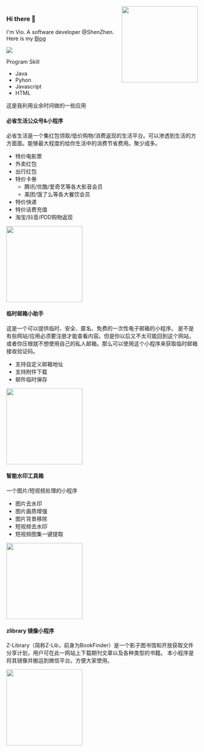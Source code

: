 <img align='right' src='https://octodex.github.com/images/daftpunktocat-guy.gif' width='200'>

### Hi there 👋

I'm Vio. A software developer @ShenZhen. Here is my [Blog](https://blog.vioao.site/)


![](https://visitor-badge.glitch.me/badge?page_id=github.com/vioao)



Program Skill
- Java
- Pyhon
- Javascript
- HTML


这是我利用业余时间做的一些应用

#### 必省生活公众号&小程序

必省生活是一个集红包领取/低价购物/消费返现的生活平台。可以渗透到生活的方方面面。能够最大程度的给你生活中的消费节省费用。聚少成多。
- 特价电影票
- 外卖红包
- 出行红包
- 特价卡券
  - 腾讯/优酷/爱奇艺等各大影音会员
  - 美团/饿了么等各大餐饮会员
- 特价快递
- 特价话费充值
- 淘宝/抖音/PDD购物返现

<img src='https://i.imgs.ovh/2023/12/01/pNAtt.jpeg' width='200'>



#### 临时邮箱小助手
这是一个可以提供临时、安全、匿名、免费的一次性电子邮箱的小程序。
是不是有些网站/应用必须要注册才能查看内容。但是你以后又不太可能回到这个网站，或者你压根就不想使用自己的私人邮箱。那么可以使用这个小程序来获取临时邮箱接收验证码。
- 支持自定义邮箱地址
- 支持附件下载
- 邮件临时保存

<img src='https://i.imgs.ovh/2023/12/01/pN2L0.jpeg' width='200'>


#### 智能水印工具箱
一个图片/短视频处理的小程序
- 图片去水印
- 图片画质增强
- 图片背景移除
- 短视频去水印
- 短视频图集一键提取

<img src='https://i.imgs.ovh/2023/12/01/pNF0C.jpeg' width='200'>



#### zlibrary 镜像小程序
Z-Library（简称Z-Lib，前身为BookFinder）是一个影子图书馆和开放获取文件分享计划，用户可在此一网站上下载期刊文章以及各种类型的书籍。
本小程序是将其镜像并搬运到微信平台。方便大家使用。

<img src='https://i.imgs.ovh/2023/12/01/pNXjU.jpeg' width='200'>

<!--
**vioao/vioao** is a ✨ _special_ ✨ repository because its `README.md` (this file) appears on your GitHub profile.

Here are some ideas to get you started:

- 🔭 I’m currently working on ...
- 🌱 I’m currently learning ...
- 👯 I’m looking to collaborate on ...
- 🤔 I’m looking for help with ...
- 💬 Ask me about ...
- 📫 How to reach me: ...
- 😄 Pronouns: ...
- ⚡ Fun fact: ...
-->

